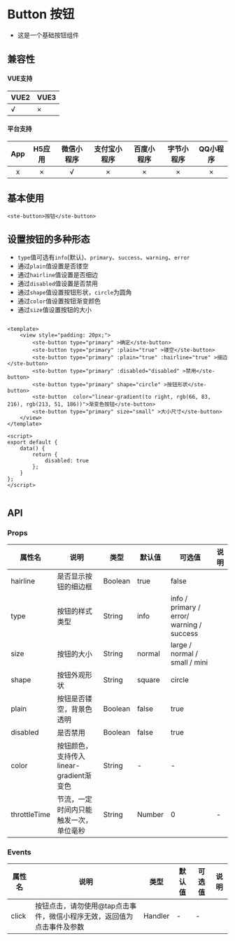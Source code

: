 # Button 按钮
- 这是一个基础按钮组件

## 兼容性
#### VUE支持 
|VUE2        | VUE3        |
|---        |---        |
|√                | ×                |
#### 平台支持
|App|H5应用	|微信小程序	|支付宝小程序	|百度小程序	|字节小程序	|QQ小程序	|
|:-:|:-:	|:-:		|:-:			|:-:		|:-:		|:-:		|
|x	|×		|√			|×				|×			|×			|×			|


## 基本使用

```
<ste-button>按钮</ste-button>
```

## 设置按钮的多种形态
- ```type```值可选有```info```(默认)、```primary```、```success```、```warning```、```error```
- 通过```plain```值设置是否镂空
- 通过```hairline```值设置是否细边
- 通过```disabled```值设置是否禁用
- 通过```shape```值设置按钮形状，```circle```为圆角
- 通过```color```值设置按钮渐变颜色
- 通过```size```值设置按钮的大小



```

<template>
	<view style="padding: 20px;">
		<ste-button type="primary" >确定</ste-button>
		<ste-button type="primary" :plain="true" >镂空</ste-button>
		<ste-button type="primary" :plain="true" :hairline="true" >细边</ste-button>
		<ste-button type="primary" :disabled="disabled" >禁用</ste-button>
		<ste-button type="primary" shape="circle" >按钮形状</ste-button>
		<ste-button  color="linear-gradient(to right, rgb(66, 83, 216), rgb(213, 51, 186))">渐变色按钮</ste-button>
		<ste-button type="primary" size="small" >大小尺寸</ste-button>
	</view>
</template>

<script>
export default {
	data() {
		return {
			disabled: true
		};
	}
};
</script>


```

## API
### Props
| 属性名		| 说明									|类型			|默认值		| 可选值										|说明			|
| ------		| -----------							|	-----------	|-----------|-----------								|	---------	|
| hairline		|是否显示按钮的细边框						|Boolean		|true		|false										|				|
| type			|按钮的样式类型							|String			|info		|info / primary / error/ warning / success	|				|
| size			|按钮的大小								|String			|normal		|large / normal / small / mini				|				|
| shape			|按钮外观形状							|String			|square		|	circle									|				|
| plain			|按钮是否镂空，背景色透明					|Boolean		|false		|true										|				|
| disabled		|是否禁用								|Boolean		|false		|true										|				|
| color			|按钮颜色，支持传入linear-gradient渐变色	|String			|-			|-											|				|
| throttleTime	|节流，一定时间内只能触发一次，单位毫秒	|String			| Number	|0											|-				||

### Events
| 属性名| 说明																|类型			|默认值		| 可选值		|说明			|
| ------| -----------														|	-----------	|-----------|-----------|	---------	|
| click	|按钮点击，请勿使用@tap点击事件，微信小程序无效，返回值为点击事件及参数	|Handler		|-			|-			|				|